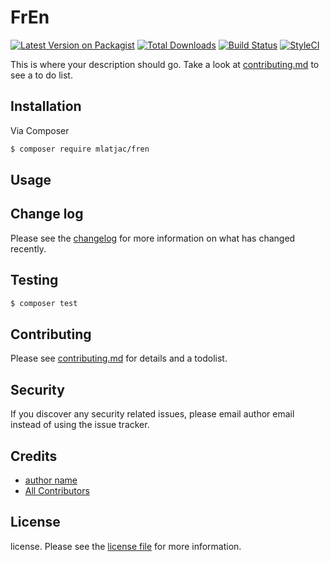 # FrEn

[![Latest Version on Packagist][ico-version]][link-packagist]
[![Total Downloads][ico-downloads]][link-downloads]
[![Build Status][ico-travis]][link-travis]
[![StyleCI][ico-styleci]][link-styleci]

This is where your description should go. Take a look at [contributing.md](contributing.md) to see a to do list.

## Installation

Via Composer

``` bash
$ composer require mlatjac/fren
```

## Usage

## Change log

Please see the [changelog](changelog.md) for more information on what has changed recently.

## Testing

``` bash
$ composer test
```

## Contributing

Please see [contributing.md](contributing.md) for details and a todolist.

## Security

If you discover any security related issues, please email author email instead of using the issue tracker.

## Credits

- [author name][link-author]
- [All Contributors][link-contributors]

## License

license. Please see the [license file](license.md) for more information.

[ico-version]: https://img.shields.io/packagist/v/mlatjac/fren.svg?style=flat-square
[ico-downloads]: https://img.shields.io/packagist/dt/mlatjac/fren.svg?style=flat-square
[ico-travis]: https://img.shields.io/travis/mlatjac/fren/master.svg?style=flat-square
[ico-styleci]: https://styleci.io/repos/12345678/shield

[link-packagist]: https://packagist.org/packages/mlatjac/fren
[link-downloads]: https://packagist.org/packages/mlatjac/fren
[link-travis]: https://travis-ci.org/mlatjac/fren
[link-styleci]: https://styleci.io/repos/12345678
[link-author]: https://github.com/mlatjac
[link-contributors]: ../../contributors
